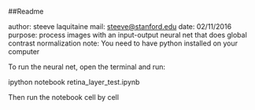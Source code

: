 
##Readme


author: steeve laquitaine
mail: steeve@stanford.edu
date: 02/11/2016
purpose: process images with an input-output neural net that does global contrast normalization
note: You need to have python installed on your computer

To run the neural net, open the terminal and run:  

ipython notebook retina_layer_test.ipynb

Then run the notebook cell by cell
